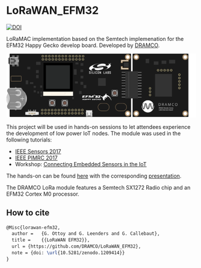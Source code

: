 # LoRaWAN_EFM32


[![DOI](https://zenodo.org/badge/97035915.svg)](https://zenodo.org/badge/latestdoi/97035915)


LoRaMAC implementation based on the Semtech implemenation for the EFM32 Happy Gecko develop board.
Developed by [DRAMCO](http://www.dramco.be).

![LoRaWAN EFM32 module](./extension_board.png)

This project will be used in hands-on sessions to let attendees experience the development of low power IoT nodes.
The module was used in the following tutorials:
- [IEEE Sensors 2017](http://ieee-sensors2017.org/low-power-wireless-technologies-connecting-embedded-sensors-iot-journey-fundaments-hands)
- [IEEE PIMRC 2017](http://pimrc2017.ieee-pimrc.org/program/tutorials-2/)
- Workshop: [Connecting Embedded Sensors in the IoT](https://dramco.be/tutorials/connecting-embedded-sensors-in-the-iot)

The hands-on can be found [here](dramco.be/tutorials/low-power-iot) with the corresponding [presentation](https://www.slideshare.net/GillesCallebaut/low-power-wireless-technologies-for-connecting-embedded-sensors-in-the-iot-a-journey-from-fundaments-to-handson-90398582).

The DRAMCO LoRa module features a Semtech SX1272 Radio chip and an EFM32 Cortex M0 processor. 


## How to cite
```LaTex
@Misc{lorawan-efm32,
  author =   {G. Ottoy and G. Leenders and G. Callebaut},
  title =    {{LoRaWAN EFM32}},
  url = {https://github.com/DRAMCO/LoRaWAN_EFM32},
  note = {doi: \url{10.5281/zenodo.1209414}}
}
```
